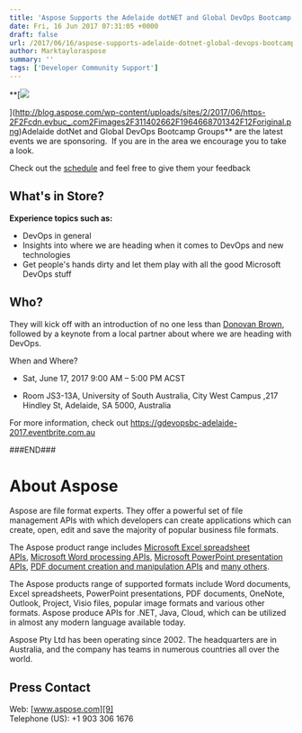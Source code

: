 ```yaml
---
title: 'Aspose Supports the Adelaide dotNET and Global DevOps Bootcamp'
date: Fri, 16 Jun 2017 07:31:05 +0000
draft: false
url: /2017/06/16/aspose-supports-adelaide-dotnet-global-devops-bootcamp/
author: Marktayloraspose
summary: ''
tags: ['Developer Community Support']
---
```


**[![][1]  
  
](http://blog.aspose.com/wp-content/uploads/sites/2/2017/06/https-2F2Fcdn.evbuc_.com2Fimages2F311402662F1964668701342F12Foriginal.png)Adelaide dotNet and Global DevOps Bootcamp Groups** are the latest events we are sponsoring.  If you are in the area we encourage you to take a look.

Check out the [schedule][2] and feel free to give them your feedback

## What's in Store?

**Experience topics such as:**

*   DevOps in general
*   Insights into where we are heading when it comes to DevOps and new technologies
*   Get people's hands dirty and let them play with all the good Microsoft DevOps stuff

## Who?

They will kick off with an introduction of no one less than [Donovan Brown][3], followed by a keynote from a local partner about where we are heading with DevOps.

When and Where?

*   Sat, June 17, 2017 9:00 AM – 5:00 PM ACST
    
*   Room JS3-13A, University of South Australia, City West Campus ,217 Hindley St, Adelaide, SA 5000, Australia
    

For more information, check out https://gdevopsbc-adelaide-2017.eventbrite.com.au

###END###

# About Aspose

Aspose are file format experts. They offer a powerful set of file management APIs with which developers can create applications which can create, open, edit and save the majority of popular business file formats.

The Aspose product range includes [Microsoft Excel spreadsheet APIs][4], [Microsoft Word processing APIs][5], [Microsoft PowerPoint presentation APIs][6], [PDF document creation and manipulation APIs][7] and [many others][8].

The Aspose products range of supported formats include Word documents, Excel spreadsheets, PowerPoint presentations, PDF documents, OneNote, Outlook, Project, Visio files, popular image formats and various other formats. Aspose produce APIs for .NET, Java, Cloud, which can be utilized in almost any modern language available today.

Aspose Pty Ltd has been operating since 2002. The headquarters are in Australia, and the company has teams in numerous countries all over the world.

## Press Contact

Web: [www.aspose.com][9]  
Telephone (US): +1 903 306 1676




[1]: http://blog.aspose.com/wp-content/uploads/sites/2/2017/06/https-2F2Fcdn.evbuc_.com2Fimages2F311402662F1964668701342F12Foriginal-300x150.png
[2]: http://www.dnnsummit.org/Portals/0/Files/Schedule%20of%20Events.pdf
[3]: http://www.donovanbrown.com/ "Donovan Brown"
[4]: http://www.aspose.com/.net/excel-component.aspx?utm_source=ignitenz2015&utm_medium=web&utm_campaign=ignitenz2015
[5]: http://www.aspose.com/.net/word-component.aspx?utm_source=ignitenz2015&utm_medium=web&utm_campaign=ignitenz2015
[6]: http://www.aspose.com/.net/powerpoint-component.aspx?utm_source=ignitenz2015&utm_medium=web&utm_campaign=ignitenz2015
[7]: http://www.aspose.com/.net/pdf-component.aspx?utm_source=ignitenz2015&utm_medium=web&utm_campaign=ignitenz2015
[8]: http://www.aspose.com/total-component-suite.aspx?utm_source=ignitenz2015&utm_medium=web&utm_campaign=ignitenz2015
[9]: http://www.aspose.com/



